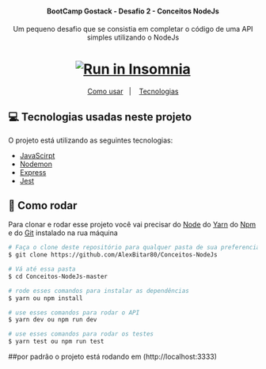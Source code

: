 <h1 align="center">
  
</h1>

<h4 align="center">
	BootCamp Gostack - Desafio 2 - Conceitos NodeJs
</h4>
<p align="center">
  Um pequeno desafio que se consistia em completar o código de uma API simples utilizando o NodeJs
</p>

<h1 align="center">
  <a href="https://insomnia.rest/run/?label=Desafio%20Conceitos%20NodeJS&uri=https%3A%2F%2Fgithub.com%2FAlexBitar80%2FConceitos-NodeJs%2Fblob%2Fmaster%2FInsomnia.json" target="_blank"><img src="https://insomnia.rest/images/run.svg" alt="Run in Insomnia"></a>
</h1>

<p align="center">
  <a href="#rocket-como-rodar">Como usar</a>&nbsp;&nbsp;&nbsp;|&nbsp;&nbsp;&nbsp;
  <a href="#computer-tecnologias-usadas-neste-projeto">Tecnologias</a>
</p>

## :computer: Tecnologias usadas neste projeto

O projeto está utilizando as seguintes tecnologias:

-  [JavaScirpt](https://developer.mozilla.org/pt-BR/docs/Web/JavaScript)
-  [Nodemon](https://nodemon.io/)
-  [Express](https://expressjs.com/pt-br/)
-  [Jest](https://jestjs.io/)

## :rocket: Como rodar

Para clonar e rodar esse projeto você vai precisar do [Node](https://nodejs.org/en/) do [Yarn](https://yarnpkg.com/) do [Npm](https://www.npmjs.com/get-npm) e do [Git](https://git-scm.com/) instalado na rua máquina

```bash
# Faça o clone deste repositório para qualquer pasta de sua preferencia
$ git clone https://github.com/AlexBitar80/Conceitos-NodeJs

# Vá até essa pasta
$ cd Conceitos-NodeJs-master

# rode esses comandos para instalar as dependências
$ yarn ou npm install

# use esses comandos para rodar o API
$ yarn dev ou npm run dev

# use esses comandos para rodar os testes
$ yarn test ou npm run test

```

##por padrão o projeto está rodando em (http://localhost:3333)
